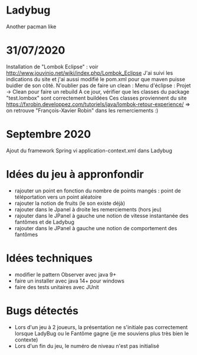 # Ladybug
Another pacman like

# 31/07/2020
Installation de "Lombok Eclipse" : voir http://www.jouvinio.net/wiki/index.php/Lombok_Eclipse
J'ai suivi les indications du site et j'ai aussi modifié le pom.xml pour que maven puisse buidler de son côté.
N'oublier pas de faire un clean : Menu d'éclipse : Projet -> Clean pour faire un rebuild
A ce jour, vérifier que les classes du package "test.lombox" sont correctement buildées
Ces classes proviennent du site https://fxrobin.developpez.com/tutoriels/java/lombok-retour-experience/
=> on retrouve "François-Xavier Robin" dans les remerciements :)

# Septembre 2020
Ajout du framework Spring vi application-context.xml dans Ladybug

# Idées du jeu à appronfondir
* rajouter un point en fonction du nombre de points mangés : point de téléportation vers un point aléatoire
* rajouter la notion de fruits (le son existe déjà)
* rajouter dans le Jpanel à droite les remerciements (hors jeu)
* rajouter dans le JPanel à gauche une notion de vitesse instantanée des fantômes et de Ladybug
* rajouter dans le JPanel à gauche une notion de comportement des fantômes

# Idées techniques
* modifier le pattern Observer avec java 9+
* faire un installer avec java 14+ pour windows
* faire des tests unitaires avec JUnit

# Bugs détectés
* Lors d'un jeu à 2 joueurs, la présentation ne s'initiale pas correctement lorsque LadyBug ou le Fantôme gagne (je me souviens plus très bien le contexte)
* Lors d'un fin du jeu, le numéro de niveau n'est pas initialisé